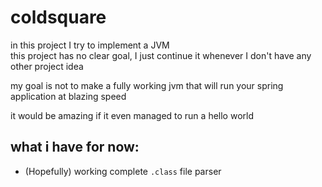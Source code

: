 # coldsquare

in this project I try to implement a JVM  
this project has no clear goal, I just continue it whenever I don't have any other project idea  

my goal is not to make a fully working jvm that will run your spring application at blazing speed

it would be amazing if it even managed to run a hello world

## what i have for now:
* (Hopefully) working complete `.class` file parser
